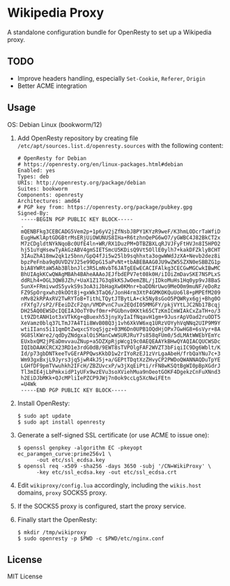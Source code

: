 Wikipedia Proxy
===============

A standalone configuration bundle for OpenResty to set up a Wikipedia proxy.

TODO
----
- Improve headers handling, especially `Set-Cookie`, `Referer`, `Origin`
- Better ACME integration

Usage
-----
OS: Debian Linux (bookworm/12)

1. Add OpenResty repository by creating file
   `/etc/apt/sources.list.d/openresty.sources`
   with the following content:

    ```
    # OpenResty for Debian
    # https://openresty.org/en/linux-packages.html#debian
    Enabled: yes
    Types: deb
    URIs: http://openresty.org/package/debian
    Suites: bookworm
    Components: openresty
    Architectures: amd64
    # PGP key from: https://openresty.org/package/pubkey.gpg
    Signed-By:
     -----BEGIN PGP PUBLIC KEY BLOCK-----
     .
     mQENBFkg3CEBCADG5Vem2p+1p6yV2jZfNsbJBPY1KYzR9weF/K3hmLODcrTaWfiD
     EugHwKlAptGDGBtrMsERjUiOWUNUS8IHa+R6tzhnQePG6wO7/yGWBC4J82BkCT2x
     M7zCDgldtNYkNqoBc0UfE4ln+WR/RX1DuzPM+DTBZBXLqRJVJFyFtHVJn8I5HPO2
     hj51uYqHsewTyAkGzABV4gmSIETSmcU5KDisQ9Vt5OllE0ylh7+kakDFZklyBCHT
     3IAuZhA18mw2qk1z5bnn/GpQ4fJi5w25lb9sqhhxta3ogwWWdJzXA+Nevb2dez8i
     bpzPeFnba9q0UVD2VJ25e99DpG15aPvNt+tbABEBAAG0JU9wZW5SZXN0eSBBZG1p
     biA8YWRtaW5Ab3BlbnJlc3R5LmNvbT6JATgEEwECACIFAlkg3CECGwMGCwkIBwMC
     BhUIAgkKCwQWAgMBAh4BAheAAAoJEJfbdEPV7et08k0H/iIOiZmDavSKE7NSPLxS
     ddRLh4+OGL3QW8JZh/+UaX1Z17G3q8kKSJwOemZBL/jIDkoMuHs1Hq0yp9vJ8BaS
     5unX+FRmivwdS5yvkS9s3oA3iJbHagXw0KMnr+baDDNrUwo9MeO0m9muNF/eDoRz
     FZ9SpOrgxwhz0kOOt8j+gxWk3TaQ6/JonH4rm3XtP4GMKOKQuUo6l8+pMPEfM209
     nMv82kRPAxRV2TwRYToB+TithLTQytJTBytLA+ck5Ny8sGoO5PQWRyx6gj+Bhg0O
     rFXfg7/sP2/FEeiDZcF2qn/VMDPvnC7ux2EQdI05MMGFY/pkjVYtLJC2Nb17Bcqj
     DH25AQ0EWSDcIQEIAJOoTY0vf0mr+PGUbnv0KKtk65CTzKmICmWIAkCxZaTH+o/3
     Lt9ZDtANH1ot3xVTkKg+qBuexh53jnyXyIaIfNqavH1gm+9JusrApVOad2ruODT5
     XeVamz0blq37LTmJ7A4T1i8WvB0BQ3j1vh6XkVW6xq1URzVOYyhVqNNq2UIP9M9Y
     wtiIIans5i11qmDtZwqxcSYoqSjgz+03M6Dn0UPB1OQdHjOPx7GwHG8+6sVyr+8A
     9G8SlKWre2/qdDyZNdgxalOi5ManCwWSURJRuY7s858qFUm0/5dLMAtWWEbYEmYc
     EUxbxQM2jPEaDmvvauZNup+a5DZXpRjpWcg19c0AEQEAAYkBHwQYAQIACQUCWSDc
     IQIbDAAKCRCX23RD1e3rdG0dB/9EWT8sTVPOlgFAF2WVZT3bFiqiIC9Dg6Wblt/K
     Id/p73gbDNTkeeTvGErAPPQwsKkbD1w2rIYoRzEJ1zVrLgaAbeH/frbQaYNu7c+3
     Wm93gxBxjL9Jyrs3jq5jwR4kJ5j+a/GEPtTDqtXzZHvyCP2PWDoQWANNAQDuTpYE
     LGHfDF9pmTVwuhkh2IFcH/ZBZUvcxP/w3jXqEiPti/rFN8wKSQtBgWI0pBpXGdrJ
     Tl3mIE4jLbPmkxidP1yUFx9wzEVu3soXViehMua9nOeotGOKF4DgekzCnFuXNnd3
     h2EiDJbMKk+QJcMPliIePZCP9JWj7n0ok9ccLg5XcNwiFEtn
     =U4Wk
     -----END PGP PUBLIC KEY BLOCK-----
    ```

2. Install OpenResty:

    ```
    $ sudo apt update
    $ sudo apt install openresty
    ```

3. Generate a self-signed SSL certificate (or use ACME to issue one):

    ```
    $ openssl genpkey -algorithm EC -pkeyopt ec_paramgen_curve:prime256v1 \
          -out etc/ssl_ecdsa.key
    $ openssl req -x509 -sha256 -days 3650 -subj '/CN=WikiProxy' \
          -key etc/ssl_ecdsa.key -out etc/ssl_ecdsa.crt
    ```

4. Edit `wikiproxy/config.lua` accordingly, including the `wikis.host`
   domains, `proxy` SOCKS5 proxy.

5. If the SOCKS5 proxy is configured, start the proxy service.

6. Finally start the OpenResty:

    ```
    $ mkdir /tmp/wikiproxy
    $ sudo openresty -p $PWD -c $PWD/etc/nginx.conf
    ```

License
-------
MIT License
